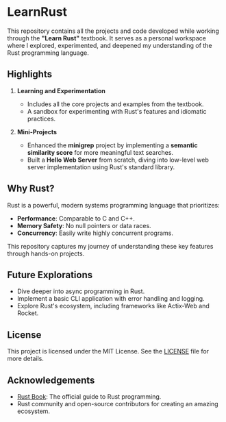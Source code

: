 # LearnRust  

This repository contains all the projects and code developed while working through the **"Learn Rust"** textbook. It serves as a personal workspace where I explored, experimented, and deepened my understanding of the Rust programming language.  

## Highlights  

1. **Learning and Experimentation**  
   - Includes all the core projects and examples from the textbook.  
   - A sandbox for experimenting with Rust's features and idiomatic practices.  

2. **Mini-Projects**  
   - Enhanced the **minigrep** project by implementing a **semantic similarity score** for more meaningful text searches.  
   - Built a **Hello Web Server** from scratch, diving into low-level web server implementation using Rust's standard library.  

## Why Rust?  

Rust is a powerful, modern systems programming language that prioritizes:  
- **Performance**: Comparable to C and C++.  
- **Memory Safety**: No null pointers or data races.  
- **Concurrency**: Easily write highly concurrent programs.  

This repository captures my journey of understanding these key features through hands-on projects.  

## Future Explorations  

- Dive deeper into async programming in Rust.  
- Implement a basic CLI application with error handling and logging.  
- Explore Rust's ecosystem, including frameworks like Actix-Web and Rocket.  

## License  

This project is licensed under the MIT License. See the [LICENSE](LICENSE) file for more details.  

## Acknowledgements  

- [Rust Book](https://doc.rust-lang.org/book/): The official guide to Rust programming.  
- Rust community and open-source contributors for creating an amazing ecosystem.  
